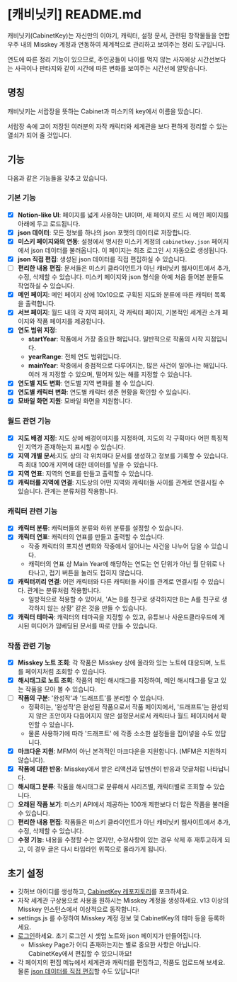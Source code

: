 # [캐비닛키] README.md

캐비닛키(CabinetKey)는 자신만의 이야기, 캐릭터, 설정 문서, 관련된 창작물들을 연합우주 내의 Misskey 계정과 연동하여 체계적으로 관리하고 보여주는 정리 도구입니다.

연도에 따른 정리 기능이 있으므로, 주인공들이 나이를 먹지 않는 사자에상 시간선보다는 사극이나 판타지와 같이 시간에 따른 변화를 보여주는 시간선에 알맞습니다.

## 명칭

캐비닛키는 서랍장을 뜻하는 Cabinet과 미스키의 key에서 이름을 땄습니다.

서랍장 속에 고이 저장된 여러분의 자작 캐릭터와 세계관을 보다 편하게 정리할 수 있는 열쇠가 되어 줄 것입니다.

## 기능

다음과 같은 기능들을 갖추고 있습니다.

### 기본 기능

- [x] **Notion-like UI**: 페이지를 넓게 사용하는 UI이며, 새 페이지 로드 시 메인 페이지를 아래에 두고 로드됩니다.
- [x] **json 데이터**: 모든 정보를 하나의 json 포맷의 데이터로 저장합니다.
- [x] **미스키 페이지와의 연동**: 설정에서 명시한 미스키 계정의 `cabinetkey.json` 페이지에서 json 데이터를 불러옵니다. 이 페이지는 최초 로그인 시 자동으로 생성됩니다.
- [x] **json 직접 편집**: 생성된 json 데이터를 직접 편집하실 수 있습니다.
- [ ] **편리한 내용 편집**: 문서들은 미스키 클라이언트가 아닌 캐비닛키 웹사이트에서 추가, 수정, 삭제할 수 있습니다. 미스키 페이지와 json 형식을 아예 처음 들어본 분들도 작업하실 수 있습니다.
- [x] **메인 페이지**: 메인 페이지 상에 10x10으로 구획된 지도와 분류에 따른 캐릭터 목록을 출력합니다.
- [x] **서브 페이지**: 월드 내의 각 지역 페이지, 각 캐릭터 페이지, 기본적인 세계관 소개 페이지와 작품 페이지를 제공합니다.
- [x] **연도 범위 지정**: 
  * **startYear**: 작품에서 가장 중요한 해입니다. 일반적으로 작품의 시작 지점입니다.
  * **yearRange**: 전체 연도 범위입니다.
  * **mainYear**: 작중에서 중점적으로 다루어지는, 많은 사건이 일어나는 해입니다. 여러 개 지정할 수 있으며, 떨어져 있는 해를 지정할 수 있습니다. 
- [x] **연도별 지도 변화**: 연도별 지역 변화를 볼 수 있습니다.
- [x] **연도별 캐릭터 변화**: 연도별 캐릭터 생존 현황을 확인할 수 있습니다.
- [x] **모바일 화면 지원**: 모바일 화면을 지원합니다.

### 월드 관련 기능

- [x] **지도 배경 지정**: 지도 상에 배경이미지를 지정하여, 지도의 각 구획마다 어떤 특징적인 지역가 존재하는지 표시할 수 있습니다.
- [x] **지역 개별 문서**:지도 상의 각 위치마다 문서를 생성하고 정보를 기록할 수 있습니다. 즉 최대 100개 지역에 대한 데이터를 넣을 수 있습니다.
- [x] **지역 연표**: 지역의 연표를 만들고 출력할 수 있습니다.
- [x] **캐릭터를 지역에 연결**: 지도상의 어떤 지역와 캐릭터들 사이를 관계로 연결시킬 수 있습니다. 관계는 분류처럼 작용합니다.

### 캐릭터 관련 기능

- [x] **캐릭터 분류**: 캐릭터들의 분류와 하위 분류를 설정할 수 있습니다.
- [x] **캐릭터 연표**: 캐릭터의 연표를 만들고 출력할 수 있습니다.
  * 작중 캐릭터의 포지션 변화와 작중에서 일어나는 사건을 나누어 담을 수 있습니다.
  * 캐릭터의 연표 상 Main Year에 해당하는 연도는 연 단위가 아닌 월 단위로 나타나고, 접기 버튼을 눌러도 접히지 않습니다.
- [x] **캐릭터끼리 연결**: 어떤 캐릭터와 다른 캐릭터들 사이를 관계로 연결시킬 수 있습니다. 관계는 분류처럼 작용합니다.
  * 일방적으로 적용할 수 있어서, 'A는 B를 친구로 생각하지만 B는 A를 친구로 생각하지 않는 상황' 같은 것을 만들 수 있습니다.
- [x] **캐릭터 테마곡**: 캐릭터의 테마곡을 지정할 수 있고, 유튜브나 사운드클라우드에 게시된 미디어가 임베딩된 문서를 따로 만들 수 있습니다.

### 작품 관련 기능

- [x] **Misskey 노트 조회**: 각 작품은 Misskey 상에 올라와 있는 노트에 대응되며, 노트를 페이지처럼 조회할 수 있습니다.
- [x] **해시태그로 노트 조회**: 작품의 메인 해시태그를 지정하여, 메인 해시태그를 달고 있는 작품을 모아 볼 수 있습니다.
- [ ] **작품의 구분**: '완성작'과 '드래프트'를 분리할 수 있습니다. 
  * 정확히는, '완성작'은 완성된 작품으로서 작품 페이지에서, '드래프트'는 완성되지 않은 초안이자 다듬어지지 않은 설정문서로서 캐릭터나 월드 페이지에서 확인할 수 있습니다.
  * 물론 사용하기에 따라 '드래프트' 에 각종 소소한 설정들을 집어넣을 수도 있답니다.
- [x] **마크다운 지원**: MFM이 아닌 본격적인 마크다운을 지원합니다. (MFM은 지원하지 않습니다).
- [x] **작품에 대한 반응**: Misskey에서 받은 리액션과 답멘션이 반응과 덧글처럼 나타납니다.
- [ ] **해시태그 분류**: 작품을 해시태그로 분류해서 시리즈별, 캐릭터별로 조회할 수 있습니다.
- [ ] **오래된 작품 보기**: 미스키 API에서 제공하는 100개 제한보다 더 많은 작품을 불러올 수 있습니다.
- [ ] **편리한 내용 편집**: 작품들은 미스키 클라이언트가 아닌 캐비닛키 웹사이트에서 추가, 수정, 삭제할 수 있습니다.
- [ ] **수정 기능**: 내용을 수정할 수는 없지만, 수정사항이 있는 경우 삭제 후 재투고하게 되고, 이 경우 글은 다시 타임라인 위쪽으로 올라가게 됩니다.

## 초기 설정

* 깃허브 아이디를 생성하고, [CabinetKey 레포지토리](https://github.com/jyhyun1008/CabinetKey/)를 포크하세요.
* 자작 세계관 구상용으로 사용을 원하시는 Misskey 계정을 생성하세요. v13 이상의 Misskey 인스턴스에서 이상적으로 동작합니다.
* settings.js 를 수정하여 Misskey 계정 정보 및 CabinetKey의 테마 등을 등록하세요.
* [로그인](./?page=signin)하세요. 초기 로그인 시 셋업 노트와 json 페이지가 만들어집니다.
  * Misskey Page가 어디 존재하는지는 별로 중요한 사항은 아닙니다. CabinetKey에서 편집할 수 있으니까요!
* 각 페이지의 편집 메뉴에서 세계관과 캐릭터를 편집하고, 작품도 업로드해 보세요. 물론 [json 데이터를 직접 편집](./?mode=edit)할 수도 있답니다!
